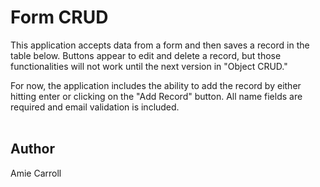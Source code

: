 # Form CRUD

This application accepts data from a form and then saves a record in the table below. Buttons appear to edit and delete a record, but those functionalities will not work until the next version in "Object CRUD."

For now, the application includes the ability to add the record by either hitting enter or clicking on the "Add Record" button. All name fields are required and email validation is included.
<br><br>
## Author

Amie Carroll